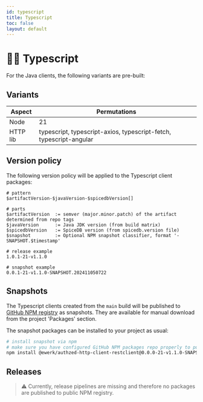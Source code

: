 ```yaml
---
id: typescript
title: Typescript
toc: false
layout: default
---
```


# 👩‍💻 Typescript

For the Java clients, the following variants are pre-built:

## Variants

| Aspect   | Permutations                                                       |
|----------|--------------------------------------------------------------------|
| Node     | 21                                                                 |
| HTTP lib | typescript, typescript-axios, typescript-fetch, typescript-angular |

## Version policy

The following version policy will be applied to the Typescript client packages:

```
# pattern
$artifactVersion-$javaVersion-$spicedbVersion[]

# parts
$artifactVersion  := semver (major.minor.patch) of the artifact determined from repo tags
$javaVersion      := Java JDK version (from build matrix)
$spicedbVersion   := SpiceDB version (from spicedb.version file)
$snapshot         := Optional NPM snapshot classifier, format '-SNAPSHOT.$timestamp'

# release example
1.0.1-21-v1.1.0

# snapshot example
0.0.1-21-v1.1.0-SNAPSHOT.202411050722
```

## Snapshots

The Typescript clients created from the `main` build will be published to [GitHub NPM registry]() as snapshots.
They are available for manual download from the project 'Packages' section.

The snapshot packages can be installed to your project as usual:

```bash
# install snapshot via npm
# make sure you have configured GitHub NPM packages repo properly to pull from
npm install @ewerk/authzed-http-client-restclient@0.0.0-21-v1.1.0-SNAPSHOT.202411050846 --save
```

## Releases

> ⚠️ Currently, release pipelines are missing and therefore no packages are published to public NPM registry.
